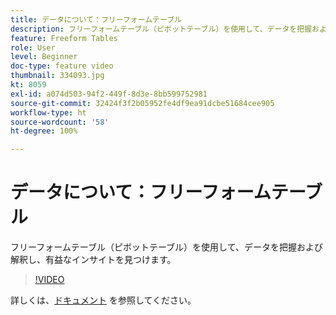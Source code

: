 ```yaml
---
title: データについて：フリーフォームテーブル
description: フリーフォームテーブル（ピボットテーブル）を使用して、データを把握および解釈し、有益なインサイトを見つけます。
feature: Freeform Tables
role: User
level: Beginner
doc-type: feature video
thumbnail: 334093.jpg
kt: 8059
exl-id: a074d503-94f2-449f-8d3e-8bb599752981
source-git-commit: 32424f3f2b05952fe4df9ea91dcbe51684cee905
workflow-type: ht
source-wordcount: '58'
ht-degree: 100%

---
```


# データについて：フリーフォームテーブル

フリーフォームテーブル（ピボットテーブル）を使用して、データを把握および解釈し、有益なインサイトを見つけます。

>[!VIDEO](https://video.tv.adobe.com/v/334093/?quality=12&learn=on)

詳しくは、[ドキュメント](https://experienceleague.adobe.com/docs/analytics/analyze/analysis-workspace/visualizations/freeform-table/freeform-table.html?lang=ja) を参照してください。
